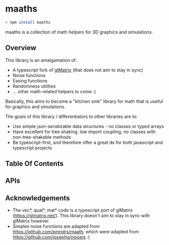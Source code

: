 # maaths

```sh
> npm install maaths
```

maaths is a collection of math helpers for 3D graphics and simulations.

## Overview

This library is an amalgamation of:
- A typescript fork of [glMatrix](https://glmatrix.net/) (that does not aim to stay in sync)
- Noise functions
- Easing functions
- Randomness utilities
- ... other math-related helpers to come :)

Basically, this aims to become a "kitchen sink" library for math that is useful for graphics and simulations.

The goals of this library / differentiators to other libraries are to:
- Use simple json-serializable data structures - no classes or typed arrays
- Have excellent for tree shaking. low import coupling, no classes with non-tree-shakable methods
- Be typescript-first, and therefore offer a great dx for both javascript and typescript projects

## Table Of Contents

<TOC />

## APIs

<RenderAPI />

## Acknowledgements

- The vec*, quat*, mat* code is a typescript port of glMatrix (https://glmatrix.net/). This library doesn't aim to stay in sync with glMatrix however.
- Simplex noise functions are adapted from https://github.com/pmndrs/maath, which were adapted from https://github.com/josephg/noisejs :)
